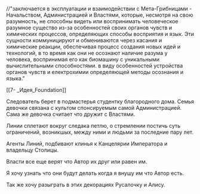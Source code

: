 //"заключается в эксплуатации и взаимодействии с Мета-Грибницами - Начальством, Администрацией и Властями, которые, несмотря на свою разумность, не способны видеть или воспринимать человеческое разумное существо из-за особенностей своих органов чувств и химических процессов, определяющих способы восприятия и язык. Эти сущности коммуницируют и обмениваются через касания и химические реакции, обеспечивая процесс создания новых идей и технологий, в то время как они не осознают наличие разума у человека, воспринимая его как биомашину с уникальными вычислительными способностями. в виду особенностей устройства органов чувств и електрохимии определяющей методы осознания и языка."

[[7- _Идея_Foundation]]

Следователь берет в подмастерья студентку благородного дома. Семья девочки связана с культом спонсируемым самой Администрацией. Сама же девочка считает что дружит с Властями.

Линии сплетают вокруг следака петлю, о стремлении постичь суть ограничений, возникшых, между ними и людьми за последние пару лет.

Агенты Линий, подбивают клинья к Канцелярии Императора и владельцу Столицы.

Власти все еще верят что Автор их друг или равен им.

Я хочу узнать что они будут делать когда я внушу им что Автор есть.

Так же хочу разыграть в этих декорациях Русалочку и Алису.
